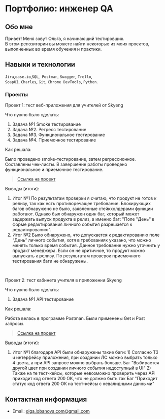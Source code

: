 # Портфолио: инженер QA

## Обо мне 

Привет! Меня зовут Ольга, я начинающий тестировщик. <br>
В этом репозитории вы можете найти некоторые из моих проектов, выполненных во время обучения и практики.
<br>

## Навыки и технологии
``Jira``,``qase.io``,``SQL``,`` Postman``, ``Swagger``, ``Trello``, <br>
``SoapUI``, ``Charles``, ``Git``, ``Chrome DevTools``,  ``Python``.




### Проекты

<p> Проект 1: тест веб-приложения для учителей от Skyeng</p>
<p>Что нужно было сделать:<p>
<ol>
  <li>Задача №1 Smoke тестирование</li>
  <li>Задача №2. Регресс тестирование</li>
  <li>Задача №3. Функциональное тестирование</li>
  <li>Задача №4. Приемочное тестирование</li>
</ol>

<p>Как решала: <p>
Было проведено smoke-тестирование, затем регрессионное. Составлены чек-листы.
В завершение работы проведено функциональное и приемочное тестирование.


> <a href="https://lobanova777.atlassian.net/wiki/spaces/Decomposit/pages/2228238/1+2">Ссылка на проект</a>
  
 
 <p>Выводы (итоги):<p>
<ol>
  <li>Итог №1 
По результатам проверки я считаю, что продукт не готов к релизу, так как есть противоречащее требование.  
Блокирующих багов обнаружено не было, заявленные стейкхолдерами функции работают.
Однако был обнаружен один баг, который может задержать выпуск продукта в релиз, а именно баг: "Поле "День" в форме редактирования личного события разрешается к редактированию".</li>
  
  <li>Итог №2 
Было обнаружено, что допускается к редактированию поле “День” личного события, хотя в требованиях указано, что можно менять только время события. Данное требование нужно уточнить у продакт менеджера. Если он не критичное, то продукт можно выпускать к релизу.
По результатам проверок приемочного тестирования баги не обнаружены.
  </li>
</ol>


<br> 

<p> Проект 2: тест кабинета учителя в приложении Skyeng</p>
<p>Что нужно было сделать:<p>
<ol>
  <li>Задача №1 API тестирование </li>
</ol>

<p>Как решала: <p>
Работа велась в программе Postman. Были применены Get и Post запросы.

>  <a href="https://www.postman.com/bold-crater-130965/workspace/2/collection/26711522-a501821c-33d8-4a54-ac63-ec1fe78ac5d2?action=share&creator=26711522">Ссылка на проект</a>
 
 <p>Выводы (итоги):<p>
<ol>
  <li>Итог №1 благодаря API  были обнаружены такие баги:
1) Согласно ТЗ и интерфейсу приложения, при создании ЛС можно выбрать только 4 цвета, а при API запросе можно выбрать больше.
Баг "Выбирается другой цвет при создании личного события недоступный в UI"
2) Также на те тест-кейсы, которые невозможно проверить через API приходит код ответа 200 ОК, что не должно быть так
Баг "Приходит статус код ответа 200 ОК на тест-кейсы с невалидными данными"
 </li>
</ol>



## Контактная информация
- Email: olga.lobanova.com@gmail.com

